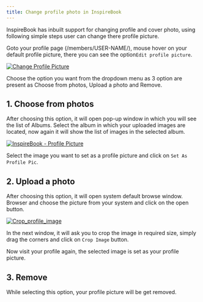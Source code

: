 ```yaml
---
title: Change profile photo in InspireBook
---
```


InspireBook has inbuilt support for changing profile and cover photo, using following simple steps user can change there profile picture.

Goto your profile page (/members/USER-NAME/), mouse hover on your default profile picture, there you can see the option`Edit profile picture`.

[![Change Profile Picture](https://rtcamp.com/wp-content/uploads/2014/02/Change-Profile-Picture.png)](https://rtcamp.com/wp-content/uploads/2014/02/Change-Profile-Picture.png)

Choose the option you want from the dropdown menu as 3 option are present as Choose from photos, Upload a photo and Remove.


## 1. Choose from photos


After choosing this option, it will open pop-up window in which you will see the list of Albums. Select the album in which your uploaded images are located, now again it will show the list of images in the selected album.

[![InspireBook - Profile Picture](https://rtcamp.com/wp-content/uploads/2014/02/InspireBook-Profile-Picture.png)](https://rtcamp.com/wp-content/uploads/2014/02/InspireBook-Profile-Picture.png)

Select the image you want to set as a profile picture and click on `Set As Profile Pic`.


## 2. Upload a photo


After choosing this option, it will open system default browse window. Browser and choose the picture from your system and click on the open button.

[![Crop_profile_image](https://rtcamp.com/wp-content/uploads/2014/02/Crop_profile_image.png)](https://rtcamp.com/wp-content/uploads/2014/02/Crop_profile_image.png)

In the next window, it will ask you to crop the image in required size, simply drag the corners and click on `Crop Image` button.

Now visit your profile again, the selected image is set as your profile picture.


## 3. Remove


While selecting this option, your profile picture will be get removed.
